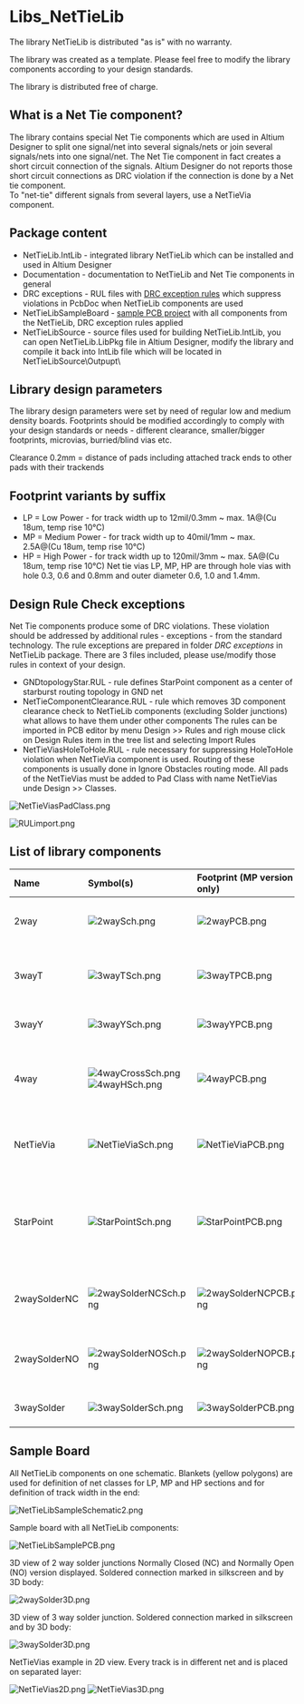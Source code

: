# Libs_NetTieLib

The library NetTieLib is distributed "as is" with no warranty.

The library was created as a template. Please feel free to modify the library components according to your design standards.

The library is distributed free of charge.


## What is a Net Tie component?

The library contains special Net Tie components which are used in Altium Designer to split one signal/net into several signals/nets or join several signals/nets into one signal/net. The Net Tie component in fact creates a short circuit connection of the signals. Altium Designer do not reports those short circuit connections as DRC violation if the connection is done by a Net tie component.\
To "net-tie" different signals from several layers, use a NetTieVia component.


## Package content

* NetTieLib.IntLib - integrated library NetTieLib which can be installed and used in Altium Designer
* Documentation - documentation to NetTieLib and Net Tie components in general
* DRC exceptions - RUL files with [DRC exception rules](#design-rule-check-exceptions) which suppress violations in PcbDoc when NetTieLib components are used
* NetTieLibSampleBoard - [sample PCB project](#sample-board) with all components from the NetTieLib, DRC exception rules applied
* NetTieLibSource - source files used for building NetTieLib.IntLib, you can open NetTieLib.LibPkg file in Altium Designer,  modify the library and compile it back into IntLib file which will be located in NetTieLibSource\Outpupt\


## Library design parameters

The library design parameters were set by need of regular low and medium density boards. Footprints should be modified accordingly to comply with your design standards or needs - different clearance, smaller/bigger footprints, microvias, burried/blind vias etc.

Clearance 0.2mm = distance of pads including attached track ends to other pads with their trackends


## Footprint variants by suffix

* LP = Low Power - for track width up to 12mil/0.3mm ~ max. 1A@(Cu 18um, temp rise 10°C)
* MP = Medium Power - for track width up to 40mil/1mm ~ max. 2.5A@(Cu 18um, temp rise 10°C)
* HP = High Power - for track width up to 120mil/3mm ~ max. 5A@(Cu 18um, temp rise 10°C)
Net tie vias LP, MP, HP are through hole vias with hole 0.3, 0.6 and 0.8mm and outer diameter 0.6, 1.0 and 1.4mm.


## Design Rule Check exceptions

Net Tie components produce some of DRC violations. These violation should be addressed by additional rules - exceptions - from the standard technology. The rule exceptions are prepared in folder _DRC exceptions_ in NetTieLib package. There are 3 files included, please use/modify those rules in context of your design.

* GNDtopologyStar.RUL - rule defines StarPoint component as a center of starburst routing topology in GND net
* NetTieComponentClearance.RUL - rule which removes 3D component clearance check to NetTieLib components (excluding Solder junctions) what allows to have them under other components
The rules can be imported in PCB editor by menu Design >> Rules and righ mouse click on Design Rules item in the tree list and selecting Import Rules
* NetTieViasHoleToHole.RUL - rule necessary for suppressing HoleToHole violation when NetTieVia component is used. Routing of these components is usually done in Ignore Obstacles routing mode. All pads of the NetTieVias must be added to Pad Class with name NetTieVias unde Design >> Classes.

![NetTieViasPadClass.png](https://github.com/Altium-Designer-addons/component-libraries/blob/master/Libs_NetTieLib/Documentation/wiki/NetTieViasPadClass.png)

![RULimport.png](https://github.com/Altium-Designer-addons/component-libraries/blob/master/Libs_NetTieLib/Documentation/wiki/RULimport.png)


## List of library components

| Name | Symbol(s) | Footprint (MP version only) | Description | Note |
|:-----|:----------|:----------------------------|:------------|:-----|
| 2way | ![2waySch.png](https://github.com/Altium-Designer-addons/component-libraries/blob/master/Libs_NetTieLib/Documentation/wiki/2waySch.png) | ![2wayPCB.png](https://github.com/Altium-Designer-addons/component-libraries/blob/master/Libs_NetTieLib/Documentation/wiki/2wayPCB.png) | 2 way net tie junction | Typically used for joining two nets together, e.g. AGND and DGND |
| 3wayT | ![3wayTSch.png](https://github.com/Altium-Designer-addons/component-libraries/blob/master/Libs_NetTieLib/Documentation/wiki/3wayTSch.png) | ![3wayTPCB.png](https://github.com/Altium-Designer-addons/component-libraries/blob/master/Libs_NetTieLib/Documentation/wiki/3wayTPCB.png) | 3 way net tie junction T shape | Typically used for splitting signal to two receivers on board, e.g. clock signal to 2 ICs  |
| 3wayY | ![3wayYSch.png](https://github.com/Altium-Designer-addons/component-libraries/blob/master/Libs_NetTieLib/Documentation/wiki/3wayYSch.png) | ![3wayYPCB.png](https://github.com/Altium-Designer-addons/component-libraries/blob/master/Libs_NetTieLib/Documentation/wiki/3wayYPCB.png) | 3 way net tie junction Y shape |      |
| 4way | ![4wayCrossSch.png](https://github.com/Altium-Designer-addons/component-libraries/blob/master/Libs_NetTieLib/Documentation/wiki/4wayCrossSch.png) ![4wayHSch.png](https://github.com/Altium-Designer-addons/component-libraries/blob/master/Libs_NetTieLib/Documentation/wiki/4wayHSch.png) | ![4wayPCB.png](https://github.com/Altium-Designer-addons/component-libraries/blob/master/Libs_NetTieLib/Documentation/wiki/4wayPCB.png) | 4 way net tie junction | Schematic symbol has alternative graphics, see component Properties >> Display mode in schematic editor. |
| NetTieVia | ![NetTieViaSch.png](https://github.com/Altium-Designer-addons/component-libraries/blob/master/Libs_NetTieLib/Documentation/wiki/NetTieViaSch.png) | ![NetTieViaPCB.png](https://github.com/Altium-Designer-addons/component-libraries/blob/master/Libs_NetTieLib/Documentation/wiki/NetTieViaPCB.png) | Net Tie Via | Connected signals are usually spread on different layers. Ignore Obsatacles routing mode should be used. |
| StarPoint | ![StarPointSch.png](https://github.com/Altium-Designer-addons/component-libraries/blob/master/Libs_NetTieLib/Documentation/wiki/StarPointSch.png) | ![StarPointPCB.png](https://github.com/Altium-Designer-addons/component-libraries/blob/master/Libs_NetTieLib/Documentation/wiki/StarPointPCB.png) | Star point for definition of starburst topology | Routing topology rule must be applied in PCB. The rule can be imported from GNDtopologyStar.RUL, see [Design Rule Check exceptions](NetTieLib#Design_Rule_Check_exceptions.md) section. |
| 2waySolderNC | ![2waySolderNCSch.png](https://github.com/Altium-Designer-addons/component-libraries/blob/master/Libs_NetTieLib/Documentation/wiki/2waySolderNCSch.png) | ![2waySolderNCPCB.png](https://github.com/Altium-Designer-addons/component-libraries/blob/master/Libs_NetTieLib/Documentation/wiki/2waySolderNCPCB.png) | 2 way net solder junction - Normally Connected | Soldered connection marked in silkscreen and by 3D body. |
| 2waySolderNO | ![2waySolderNOSch.png](https://github.com/Altium-Designer-addons/component-libraries/blob/master/Libs_NetTieLib/Documentation/wiki/2waySolderNOSch.png) | ![2waySolderNOPCB.png](https://github.com/Altium-Designer-addons/component-libraries/blob/master/Libs_NetTieLib/Documentation/wiki/2waySolderNOPCB.png) | 2 way net solder junction - Normally Open |      |
| 3waySolder | ![3waySolderSch.png](https://github.com/Altium-Designer-addons/component-libraries/blob/master/Libs_NetTieLib/Documentation/wiki/3waySolderSch.png) | ![3waySolderPCB.png](https://github.com/Altium-Designer-addons/component-libraries/blob/master/Libs_NetTieLib/Documentation/wiki/3waySolderPCB.png) | 3 way net solder junction | Soldered connection marked in silkscreen and by 3D body. |


## Sample Board

All NetTieLib components on one schematic. Blankets (yellow polygons) are used for definition of net classes for LP, MP and HP sections and for definition of track width in the end:

![NetTieLibSampleSchematic2.png](https://github.com/Altium-Designer-addons/component-libraries/blob/master/Libs_NetTieLib/Documentation/wiki/NetTieLibSampleSchematic2.png)


Sample board with all NetTieLib components:

![NetTieLibSamplePCB.png](https://github.com/Altium-Designer-addons/component-libraries/blob/master/Libs_NetTieLib/Documentation/wiki/NetTieLibSamplePCB.png)


3D view of 2 way solder junctions Normally Closed (NC) and Normally Open (NO) version displayed. Soldered connection marked in silkscreen and by 3D body:

![2waySolder3D.png](https://github.com/Altium-Designer-addons/component-libraries/blob/master/Libs_NetTieLib/Documentation/wiki/2waySolder3D.png)


3D view of 3 way solder junction. Soldered connection marked in silkscreen and by 3D body:

![3waySolder3D.png](https://github.com/Altium-Designer-addons/component-libraries/blob/master/Libs_NetTieLib/Documentation/wiki/3waySolder3D.png)


NetTieVias example in 2D view. Every track is in different net and is placed on separated layer:

![NetTieVias2D.png](https://github.com/Altium-Designer-addons/component-libraries/blob/master/Libs_NetTieLib/Documentation/wiki/NetTieVias2D.png)
![NetTieVias3D.png](https://github.com/Altium-Designer-addons/component-libraries/blob/master/Libs_NetTieLib/Documentation/wiki/NetTieVias3D.png)
